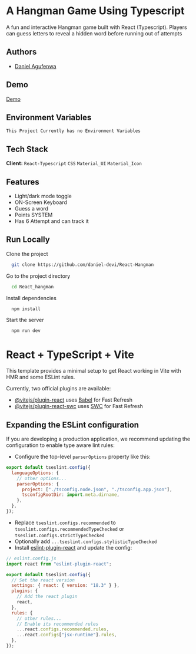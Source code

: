 # A Hangman Game Using Typescript

A fun and interactive Hangman game built with React (Typescript). Players can guess letters to reveal a hidden word before running out of attempts

## Authors

- [Daniel Agufenwa](https://www.github.com/daniel-devi)

## Demo

[Demo](https://5173-danieldevi-reacthangman-xzf525m9w2i.ws-eu115.gitpod.io/)

## Environment Variables

`This Project Currently has no Environment Variables`

## Tech Stack

**Client:** 
`React-Typescript`
`CSS`
`Material_UI`
`Material_Icon`

## Features

- Light/dark mode toggle
- ON-Screen Keyboard
- Guess a word
- Points SYSTEM
- Has 6 Attempt and can track it

## Run Locally

Clone the project

```bash
  git clone https://github.com/daniel-devi/React-Hangman
```

Go to the project directory

```bash
  cd React_hangman
```

Install dependencies

```bash
  npm install
```

Start the server

```bash
  npm run dev
```

# React + TypeScript + Vite

This template provides a minimal setup to get React working in Vite with HMR and some ESLint rules.

Currently, two official plugins are available:

- [@vitejs/plugin-react](https://github.com/vitejs/vite-plugin-react/blob/main/packages/plugin-react/README.md) uses [Babel](https://babeljs.io/) for Fast Refresh
- [@vitejs/plugin-react-swc](https://github.com/vitejs/vite-plugin-react-swc) uses [SWC](https://swc.rs/) for Fast Refresh

## Expanding the ESLint configuration

If you are developing a production application, we recommend updating the configuration to enable type aware lint rules:

- Configure the top-level `parserOptions` property like this:

```js
export default tseslint.config({
  languageOptions: {
    // other options...
    parserOptions: {
      project: ["./tsconfig.node.json", "./tsconfig.app.json"],
      tsconfigRootDir: import.meta.dirname,
    },
  },
});
```

- Replace `tseslint.configs.recommended` to `tseslint.configs.recommendedTypeChecked` or `tseslint.configs.strictTypeChecked`
- Optionally add `...tseslint.configs.stylisticTypeChecked`
- Install [eslint-plugin-react](https://github.com/jsx-eslint/eslint-plugin-react) and update the config:

```js
// eslint.config.js
import react from "eslint-plugin-react";

export default tseslint.config({
  // Set the react version
  settings: { react: { version: "18.3" } },
  plugins: {
    // Add the react plugin
    react,
  },
  rules: {
    // other rules...
    // Enable its recommended rules
    ...react.configs.recommended.rules,
    ...react.configs["jsx-runtime"].rules,
  },
});
```
